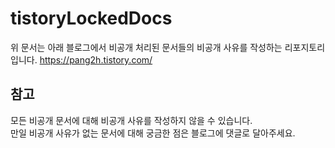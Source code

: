 # tistoryLockedDocs

위 문서는 아래 블로그에서 비공개 처리된 문서들의 비공개 사유를 작성하는 리포지토리입니다.
https://pang2h.tistory.com/

## 참고
모든 비공개 문서에 대해 비공개 사유를 작성하지 않을 수 있습니다.  
만일 비공개 사유가 없는 문서에 대해 궁금한 점은 블로그에 댓글로 달아주세요.